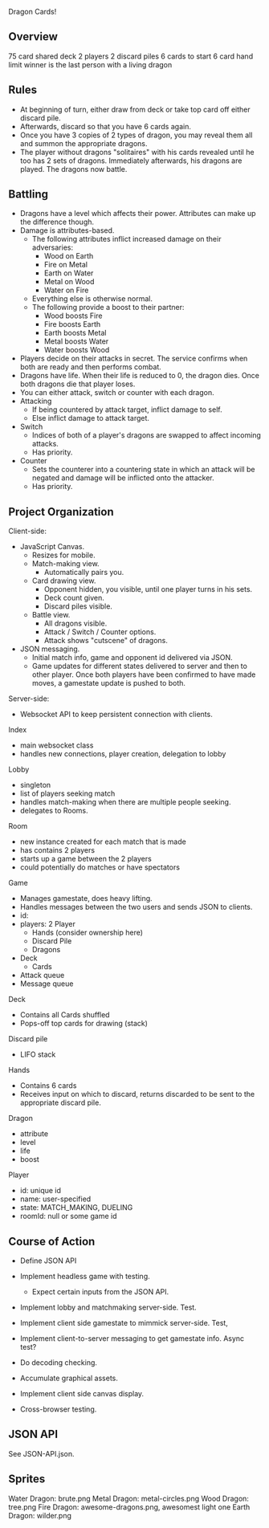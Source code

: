 Dragon Cards!

Overview
--------
75 card shared deck
2 players
2 discard piles
6 cards to start
6 card hand limit
winner is the last person with a living dragon

Rules
-----
- At beginning of turn, either draw from deck or take top card off either
  discard pile.
- Afterwards, discard so that you have 6 cards again.
- Once you have 3 copies of 2 types of dragon, you may reveal them all and
  summon the appropriate dragons.
- The player without dragons "solitaires" with his cards revealed until
  he too has 2 sets of dragons. Immediately afterwards, his dragons are
  played. The dragons now battle.

Battling
--------
- Dragons have a level which affects their power. Attributes can make up the
  difference though.
- Damage is attributes-based.
  - The following attributes inflict increased damage on their adversaries:
    - Wood on Earth
    - Fire on Metal
    - Earth on Water
    - Metal on Wood
    - Water on Fire
  - Everything else is otherwise normal.
  - The following provide a boost to their partner:
    - Wood boosts Fire
    - Fire boosts Earth
    - Earth boosts Metal
    - Metal boosts Water
    - Water boosts Wood
- Players decide on their attacks in secret. The service confirms when both are
  ready and then performs combat.
- Dragons have life. When their life is reduced to 0, the dragon dies. Once both
  dragons die that player loses.
- You can either attack, switch or counter with each dragon.
- Attacking
  - If being countered by attack target, inflict damage to self.
  - Else inflict damage to attack target.
- Switch
  - Indices of both of a player's dragons are swapped to affect incoming attacks.
  - Has priority.
- Counter
  - Sets the counterer into a countering state in which an attack will be negated
  and damage will be inflicted onto the attacker.
  - Has priority.



Project Organization
--------------------
Client-side:
- JavaScript Canvas.
  - Resizes for mobile.
  - Match-making view.
    - Automatically pairs you.
  - Card drawing view.
    - Opponent hidden, you visible, until one player turns in his sets.
    - Deck count given.
    - Discard piles visible.
  - Battle view.
    - All dragons visible.
    - Attack / Switch / Counter options.
    - Attack shows "cutscene" of dragons.
- JSON messaging.
  - Initial match info, game and opponent id delivered via JSON.
  - Game updates for different states delivered to server and then to other
    player. Once both players have been confirmed to have made moves, a gamestate
    update is pushed to both.

Server-side:
- Websocket API to keep persistent connection with clients.

Index
- main websocket class
- handles new connections, player creation, delegation to lobby

Lobby
- singleton
- list of players seeking match
- handles match-making when there are multiple people seeking.
- delegates to Rooms.

Room
- new instance created for each match that is made
- has contains 2 players
- starts up a game between the 2 players
- could potentially do matches or have spectators

Game
- Manages gamestate, does heavy lifting.
- Handles messages between the two users and sends JSON to clients.
- id:
- players: 2 Player
  - Hands (consider ownership here)
  - Discard Pile
  - Dragons
- Deck
  - Cards
- Attack queue
- Message queue

Deck
- Contains all Cards shuffled
- Pops-off top cards for drawing (stack)

Discard pile
- LIFO stack

Hands
- Contains 6 cards
- Receives input on which to discard, returns discarded to be sent to
  the appropriate discard pile.

Dragon
- attribute
- level
- life
- boost

Player
- id: unique id
- name: user-specified
- state: MATCH_MAKING, DUELING
- roomId: null or some game id

Course of Action
----------------
- Define JSON API

- Implement headless game with testing.
  - Expect certain inputs from the JSON API.

- Implement lobby and matchmaking server-side. Test.

- Implement client side gamestate to mimmick server-side. Test,
- Implement client-to-server messaging to get gamestate info. Async test?

- Do decoding checking.

- Accumulate graphical assets.
- Implement client side canvas display.
- Cross-browser testing.

JSON API
--------

See JSON-API.json.


Sprites
-------

Water Dragon: brute.png
Metal Dragon: metal-circles.png
Wood Dragon: tree.png
Fire Dragon: awesome-dragons.png, awesomest light one
Earth Dragon: wilder.png
